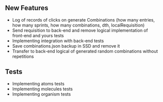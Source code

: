 ## New Features

- Log of records of clicks on generate Combinations (how many entries, how many sprints, how many combinations, dth, localRequisition)
- Send requisition to back-end and remove logical implementation of front-end and yours tests
- Implementing integration with back-end tests
- Save combinations.json backup in SSD and remove it
- Transfer to back-end logical of generated random combinations without repetitions

## Tests

- Implementing atoms tests
- Implementing molecules tests
- Implementing organism tests
